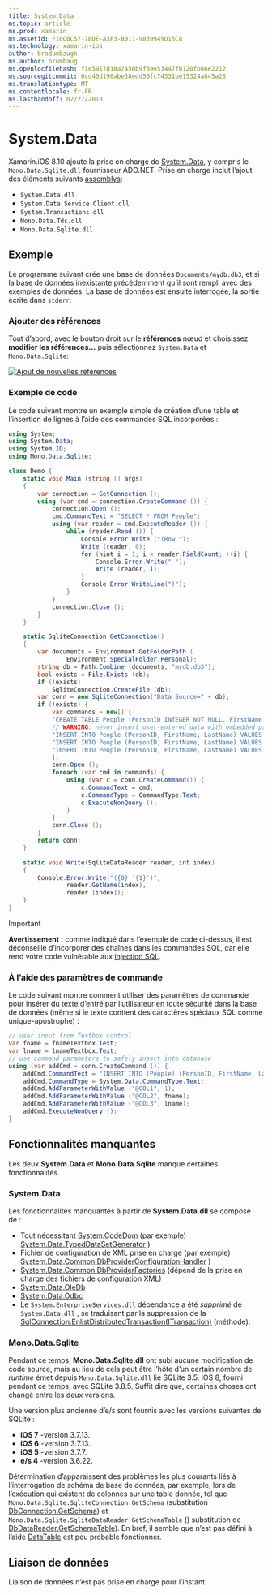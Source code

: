 ```yaml
---
title: System.Data
ms.topic: article
ms.prod: xamarin
ms.assetid: F10C0C57-7BDE-A3F3-B011-9839949D15C8
ms.technology: xamarin-ios
author: bradumbaugh
ms.author: brumbaug
ms.openlocfilehash: f1e5917d18a7450b9f39e53447fb120fb66e2212
ms.sourcegitcommit: 6cd40d190abe38edd50fc74331be15324a845a28
ms.translationtype: MT
ms.contentlocale: fr-FR
ms.lasthandoff: 02/27/2018
---
```

# <a name="systemdata"></a>System.Data

Xamarin.iOS 8.10 ajoute la prise en charge de [System.Data](https://developer.xamarin.com/api/namespace/System.Data/), y compris le `Mono.Data.Sqlite.dll` fournisseur ADO.NET. Prise en charge inclut l’ajout des éléments suivants [assemblys](~/cross-platform/internals/available-assemblies.md):

-  `System.Data.dll`
-  `System.Data.Service.Client.dll`
-  `System.Transactions.dll`
-  `Mono.Data.Tds.dll`
-  `Mono.Data.Sqlite.dll`


<a name="Example" />

## <a name="example"></a>Exemple

Le programme suivant crée une base de données `Documents/mydb.db3`, et si la base de données inexistante précédemment qu’il sont rempli avec des exemples de données. La base de données est ensuite interrogée, la sortie écrite dans `stderr`.

### <a name="add-references"></a>Ajouter des références

Tout d’abord, avec le bouton droit sur le **références** nœud et choisissez **modifier les références...**  puis sélectionnez `System.Data` et `Mono.Data.Sqlite`:

[ ![](system.data-images/edit-references-sml.png "Ajout de nouvelles références")](system.data-images/edit-references.png)

### <a name="sample-code"></a>Exemple de code

Le code suivant montre un exemple simple de création d’une table et l’insertion de lignes à l’aide des commandes SQL incorporées :

```csharp
using System;
using System.Data;
using System.IO;
using Mono.Data.Sqlite;

class Demo {
    static void Main (string [] args)
    {
        var connection = GetConnection ();
        using (var cmd = connection.CreateCommand ()) {
            connection.Open ();
            cmd.CommandText = "SELECT * FROM People";
            using (var reader = cmd.ExecuteReader ()) {
                while (reader.Read ()) {
                    Console.Error.Write ("(Row ");
                    Write (reader, 0);
                    for (nint i = 1; i < reader.FieldCount; ++i) {
                        Console.Error.Write(" ");
                        Write (reader, i);
                    }
                    Console.Error.WriteLine(")");
                }
            }
            connection.Close ();
        }
    }

    static SqliteConnection GetConnection()
    {
        var documents = Environment.GetFolderPath (
                Environment.SpecialFolder.Personal);
        string db = Path.Combine (documents, "mydb.db3");
        bool exists = File.Exists (db);
        if (!exists)
            SqliteConnection.CreateFile (db);
        var conn = new SqliteConnection("Data Source=" + db);
        if (!exists) {
            var commands = new[] {
            "CREATE TABLE People (PersonID INTEGER NOT NULL, FirstName ntext, LastName ntext)",
            // WARNING: never insert user-entered data with embedded parameter values
            "INSERT INTO People (PersonID, FirstName, LastName) VALUES (1, 'First', 'Last')",
            "INSERT INTO People (PersonID, FirstName, LastName) VALUES (2, 'Dewey', 'Cheatem')",
            "INSERT INTO People (PersonID, FirstName, LastName) VALUES (3, 'And', 'How')",
            };
            conn.Open ();
            foreach (var cmd in commands) {
                using (var c = conn.CreateCommand()) {
                    c.CommandText = cmd;
                    c.CommandType = CommandType.Text;
                    c.ExecuteNonQuery ();
                }
            }
            conn.Close ();
        }
        return conn;
    }

    static void Write(SqliteDataReader reader, int index)
    {
        Console.Error.Write("({0} '{1}')",
                reader.GetName(index),
                reader [index]);
    }
}
```

> [!IMPORTANT]
> **Avertissement :** comme indiqué dans l’exemple de code ci-dessus, il est déconseillé d’incorporer des chaînes dans les commandes SQL, car elle rend votre code vulnérable aux [injection SQL](http://en.wikipedia.org/wiki/SQL_injection).


### <a name="using-command-parameters"></a>À l’aide des paramètres de commande

Le code suivant montre comment utiliser des paramètres de commande pour insérer du texte d’entré par l’utilisateur en toute sécurité dans la base de données (même si le texte contient des caractères spéciaux SQL comme unique-apostrophe) :

```csharp
// user input from Textbox control
var fname = fnameTextbox.Text;
var lname = lnameTextbox.Text;
// use command parameters to safely insert into database
using (var addCmd = conn.CreateCommand ()) {
    addCmd.CommandText = "INSERT INTO [People] (PersonID, FirstName, LastName) VALUES (@COL1, @COL2, @COL3)";
    addCmd.CommandType = System.Data.CommandType.Text;
    addCmd.AddParameterWithValue ("@COL1", 1);
    addCmd.AddParameterWithValue ("@COL2", fname);
    addCmd.AddParameterWithValue ("@COL3", lname);
    addCmd.ExecuteNonQuery ();
}
```

<a name="Missing_Functionality" />

## <a name="missing-functionality"></a>Fonctionnalités manquantes

Les deux **System.Data** et **Mono.Data.Sqlite** manque certaines fonctionnalités.

<a name="System.Data" />

### <a name="systemdata"></a>System.Data

Les fonctionnalités manquantes à partir de **System.Data.dll** se compose de :

-  Tout nécessitant [System.CodeDom](https://developer.xamarin.com/api/namespace/System.CodeDom/) (par exemple)  [System.Data.TypedDataSetGenerator](https://developer.xamarin.com/api/type/System.Data.TypedDataSetGenerator/) )
-  Fichier de configuration de XML prise en charge (par exemple)  [System.Data.Common.DbProviderConfigurationHandler](https://developer.xamarin.com/api/type/System.Data.Common.DbProviderConfigurationHandler/) )
-   [System.Data.Common.DbProviderFactories](https://developer.xamarin.com/api/type/System.Data.Common.DbProviderFactories/) (dépend de la prise en charge des fichiers de configuration XML)
-   [System.Data.OleDb](https://developer.xamarin.com/api/namespace/System.Data.OleDb/)
-   [System.Data.Odbc](https://developer.xamarin.com/api/namespace/System.Data.Odbc/)
-  Le `System.EnterpriseServices.dll` dépendance a été *supprimé* de `System.Data.dll` , se traduisant par la suppression de la [SqlConnection.EnlistDistributedTransaction(ITransaction)](https://developer.xamarin.com/api/member/System.Data.SqlClient.SqlConnection.EnlistDistributedTransaction/(System.EnterpriseServices.ITransaction)) (méthode).


<a name="Mono.Data.Sqlite" />

### <a name="monodatasqlite"></a>Mono.Data.Sqlite

Pendant ce temps, **Mono.Data.Sqlite.dll** ont subi aucune modification de code source, mais au lieu de cela peut être l’hôte d’un certain nombre de *runtime* émet depuis `Mono.Data.Sqlite.dll` lie SQLite 3.5. iOS 8, fourni pendant ce temps, avec SQLite 3.8.5. Suffit dire que, certaines choses ont changé entre les deux versions.

Une version plus ancienne d’e/s sont fournis avec les versions suivantes de SQLite :

- **iOS 7** -version 3.7.13.
- **iOS 6** -version 3.7.13.
- **iOS 5** -version 3.7.7.
- **e/s 4** -version 3.6.22.

Détermination d’apparaissent des problèmes les plus courants liés à l’interrogation de schéma de base de données, par exemple, lors de l’exécution qui existent de colonnes sur une table donnée, tel que `Mono.Data.Sqlite.SqliteConnection.GetSchema` (substitution [DbConnection.GetSchema](https://developer.xamarin.com/api/member/System.Data.Common.DbConnection.GetSchema/)) et `Mono.Data.Sqlite.SqliteDataReader.GetSchemaTable` () substitution de [DbDataReader.GetSchemaTable](https://developer.xamarin.com/api/member/System.Data.Common.DbDataReader.GetSchemaTable/)). En bref, il semble que n’est pas défini à l’aide [DataTable](https://developer.xamarin.com/api/type/System.Data.DataTable/) est peu probable fonctionner.

<a name="Data_Binding" />

## <a name="data-binding"></a>Liaison de données

Liaison de données n’est pas prise en charge pour l’instant.

